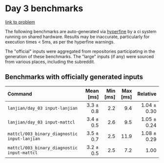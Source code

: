 # Day 3 benchmarks

[link to problem](http://adventofcode.com/2021/day/3)

The following benchmarks are auto-generated via [hyperfine](https://github.com/sharkdp/hyperfine) by a ci system running on shared hardware. Results may be inaccurate, particularly for execution times < 5ms, as per the hyperfine warnings.

The "official" inputs were aggregated from repositories participating in the generation of these benchmarks. The "large" inputs (if any) were sourced from various places, including the subreddit.

## Benchmarks with officially generated inputs
| Command | Mean [ms] | Min [ms] | Max [ms] | Relative |
|:---|---:|---:|---:|---:|
| `lanjian/day_03 input-lanjian` | 3.3 ± 0.8 | 2.2 | 9.4 | 1.04 ± 0.30 |
| `lanjian/day_03 input-mattcl` | 3.4 ± 0.5 | 2.6 | 9.5 | 1.05 ± 0.24 |
| `mattcl/003_binary_diagnostic input-lanjian` | 3.5 ± 0.7 | 2.5 | 11.9 | 1.08 ± 0.29 |
| `mattcl/003_binary_diagnostic input-mattcl` | 3.2 ± 0.5 | 2.5 | 7.2 | 1.00 |
